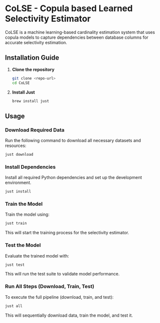 # CoLSE - Copula based Learned Selectivity Estimator


CoLSE is a machine learning-based cardinality estimation system that uses copula models to capture dependencies between database columns for accurate selectivity estimation.

## Installation Guide

1. **Clone the repository**
   ```bash
   git clone <repo-url>
   cd CoLSE
   ```
2. **Install Just**
   ```bash
   brew install just
   ```

## Usage

### Download Required Data

Run the following command to download all necessary datasets and resources:
```bash
just download
```

### Install Dependencies

Install all required Python dependencies and set up the development environment.

```bash
just install
```

### Train the Model

Train the model using:
```bash
just train
```
This will start the training process for the selectivity estimator.

### Test the Model

Evaluate the trained model with:
```bash
just test
```
This will run the test suite to validate model performance.

### Run All Steps (Download, Train, Test)

To execute the full pipeline (download, train, and test):
```bash
just all
```
This will sequentially download data, train the model, and test it.

